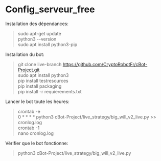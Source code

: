 # Config_serveur_free

Installation des dépendances:
>sudo apt-get update  
>python3 --version  
>sudo apt install python3-pip 

Installation du bot:
>git clone live-branch https://github.com/CryptoRobotFr/cBot-Project.git  
>sudo apt install python3  
>pip install testresources  
>pip install packaging  
>pip install -r requierements.txt  

Lancer le bot toute les heures:
>crontab -e  
>0 * * * * python3 cBot-Project/live_strategy/big_will_v2_live.py >> cronlog.log  
>crontab -1  
>nano cronlog.log  

Vérifier que le bot fonctionne:
>python3 cBot-Project/live_strategy/big_will_v2_live.py  
